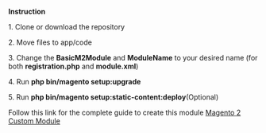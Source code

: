 <div>
  <p>
    <b>Instruction</b>
  </p>
  <p>  1. Clone or download the repository </p>
  <p>  2. Move files to app/code </p>
  <p>  3. Change the <b>BasicM2Module</b> and <b>ModuleName</b> to your desired name (for both <b>registration.php</b> and <b>module.xml</b>)</p>
  <p>  4. Run <b>php bin/magento setup:upgrade</b> </p>
  <p>  5. Run <b>php bin/magento setup:static-content:deploy</b>(Optional) </p>
</div>

Follow this link for the complete guide to create this module <a href="https://beginnerszone.com/magento-2-custom-module-tutorial/">Magento 2 Custom Module</a>
